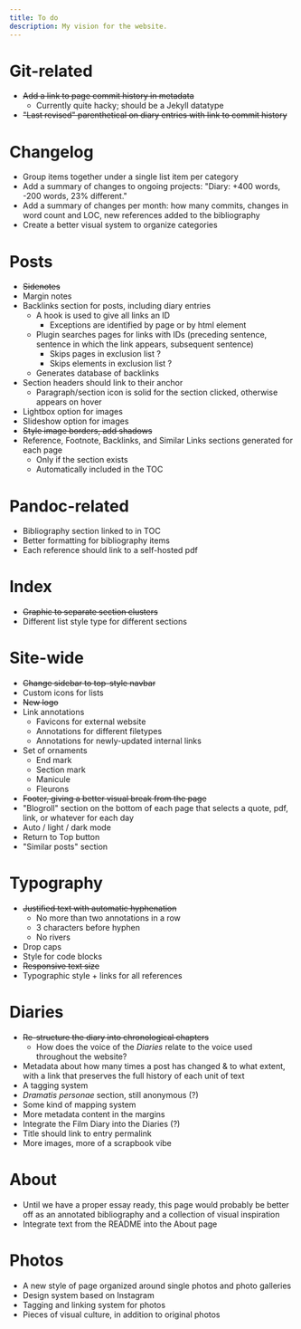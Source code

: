 ```yaml
---
title: To do
description: My vision for the website.
---
```


# Git-related
- ~~Add a link to page commit history in metadata~~
	* Currently quite hacky; should be a Jekyll datatype
- ~~"Last revised" parenthetical on diary entries with link to commit history~~

# Changelog
- Group items together under a single list item per category
- Add a summary of changes to ongoing projects: "Diary: +400 words, -200 words, 23% different."
- Add a summary of changes per month: how many commits, changes in word count and LOC, new references added to the bibliography
- Create a better visual system to organize categories

# Posts
- ~~Sidenotes~~
- Margin notes
- Backlinks section for posts, including diary entries
	- A hook is used to give all links an ID
		- Exceptions are identified by page or by html element
	- Plugin searches pages for links with IDs (preceding sentence, sentence in which the link appears, subsequent sentence)
		- Skips pages in exclusion list ?
		- Skips elements in exclusion list ?
	- Generates database of backlinks
- Section headers should link to their anchor
	- Paragraph/section icon is solid for the section clicked, otherwise appears on hover
- Lightbox option for images
- Slideshow option for images
- ~~Style image borders, add shadows~~
- Reference, Footnote, Backlinks, and Similar Links sections generated for each page
	- Only if the section exists
	- Automatically included in the TOC

# Pandoc-related
- Bibliography section linked to in TOC
- Better formatting for bibliography items
- Each reference should link to a self-hosted pdf

# Index
- ~~Graphic to separate section clusters~~
- Different list style type for different sections

# Site-wide
- ~~Change sidebar to top-style navbar~~
- Custom icons for lists
- ~~New logo~~
- Link annotations
	- Favicons for external website
	- Annotations for different filetypes
	- Annotations for newly-updated internal links
- Set of ornaments
	- End mark
	- Section mark
	- Manicule
	- Fleurons
- ~~Footer, giving a better visual break from the page~~
- "Blogroll" section on the bottom of each page that selects a quote, pdf, link, or whatever for each day
- Auto / light / dark mode
- Return to Top button
- "Similar posts" section

# Typography
- ~~Justified text with automatic hyphenation~~
	- No more than two annotations in a row
	- 3 characters before hyphen
	- No rivers
- Drop caps
- Style for code blocks
- ~~Responsive text size~~
- Typographic style + links for all references

# Diaries
- ~~Re-structure the diary into chronological chapters~~
	- How does the voice of the *Diaries* relate to the voice used throughout the website?
- Metadata about how many times a post has changed \& to what extent, with a link that preserves the full history of each unit of text
- A tagging system
- *Dramatis personae* section, still anonymous (?)
- Some kind of mapping system
- More metadata content in the margins
- Integrate the Film Diary into the Diaries (?)
- Title should link to entry permalink
- More images, more of a scrapbook vibe

# About
- Until we have a proper essay ready, this page would probably be better off as an annotated bibliography and a collection of visual inspiration
- Integrate text from the README into the About page

# Photos
- A new style of page organized around single photos and photo galleries
- Design system based on Instagram
- Tagging and linking system for photos
- Pieces of visual culture, in addition to original photos
